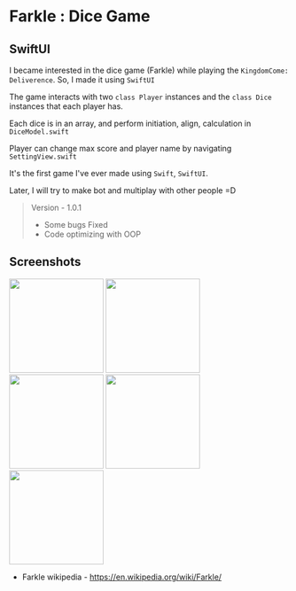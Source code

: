 #   Farkle : Dice Game
##  SwiftUI

I became interested in the dice game (Farkle) while playing the ```KingdomCome: Deliverence```. So, I made it using ```SwiftUI```

The game interacts with two ```class Player``` instances and the ```class Dice``` instances that each player has.

Each dice is in an array, and perform initiation, align, calculation in ```DiceModel.swift```

Player can change max score and player name by navigating ```SettingView.swift```

It's the first game I've ever made using ```Swift```, ```SwiftUI```.

Later, I will try to make bot and multiplay with other people =D

> Version - 1.0.1
>
>   * Some bugs Fixed
>   * Code optimizing with OOP
>

##  Screenshots

<div>
<img width="170" src="https://user-images.githubusercontent.com/69145799/89994018-8288f000-dcc2-11ea-9fad-1df895b42c97.png">
<img width="170" src="https://user-images.githubusercontent.com/69145799/89994023-83ba1d00-dcc2-11ea-8626-17ea0d8a5307.png">
<img width="170" src="https://user-images.githubusercontent.com/69145799/89994020-83218680-dcc2-11ea-820f-0bfb72a20f5c.png">
<img width="170" src="https://user-images.githubusercontent.com/69145799/89994010-80269600-dcc2-11ea-967d-41177192cfc3.png">
<img width="170" src="https://user-images.githubusercontent.com/69145799/89994016-8288f000-dcc2-11ea-914c-584e064e6686.png">
</div>


* Farkle wikipedia - <https://en.wikipedia.org/wiki/Farkle/>
